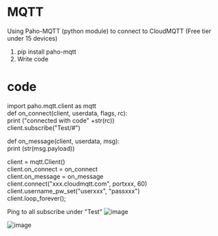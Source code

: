 # MQTT

Using Paho-MQTT (python module) to connect to CloudMQTT (Free tier under 15 devices)

1) pip install paho-mqtt
2) Write code

# code
import paho.mqtt.client as mqtt  
def on_connect(client, userdata, flags, rc):  
   print ("connected with code" +str(rc))  
   client.subscribe("Test/#")  

def on_message(client, userdata, msg):  
 print (str(msg.payload))  
 
 client = mqtt.Client()  
 client.on_connect = on_connect  
 client.on_message = on_message  
 client.connect("xxx.cloudmqtt.com", portxxx, 60)  
 client.username_pw_set("userxxx", "passxxx")  
 client.loop_forever();   


Ping to all subscribe under "Test"
![image](https://user-images.githubusercontent.com/16419246/50311785-0518c800-046c-11e9-9394-70ba978c18a8.png)

![image](https://user-images.githubusercontent.com/16419246/50312045-b4ee3580-046c-11e9-8f7b-96d49d6d01f3.png)
